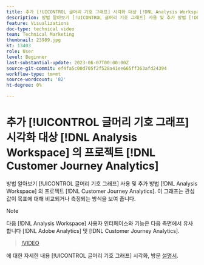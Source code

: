```yaml
---
title: 추가 [!UICONTROL 글머리 기호 그래프] 시각화 대상 [!DNL Analysis Workspace] 프로젝트
description: 방법 알아보기 [!UICONTROL 글머리 기호 그래프] 사용 및 추가 방법 [!DNL Analysis Workspace] 의 프로젝트 [!DNL Customer Journey Analytics].
feature: Visualizations
doc-type: technical video
team: Technical Marketing
thumbnail: 23989.jpg
kt: 13403
role: User
level: Beginner
last-substantial-update: 2023-06-07T00:00:00Z
source-git-commit: ef4fa5c00d705f2f528a41ee665ff363afd24394
workflow-type: tm+mt
source-wordcount: '82'
ht-degree: 0%

---
```


# 추가 [!UICONTROL 글머리 기호 그래프] 시각화 대상 [!DNL Analysis Workspace] 의 프로젝트 [!DNL Customer Journey Analytics]

방법 알아보기 [!UICONTROL 글머리 기호 그래프] 사용 및 추가 방법 [!DNL Analysis Workspace] 의 프로젝트 [!DNL Customer Journey Analytics]. 이 그래프는 관심 값이 목표에 대해 비교되거나 측정되는 방식을 보여 줍니다.

>[!NOTE]
>
>다음 [!DNL Analysis Workspace] 사용자 인터페이스와 기능은 다음 측면에서 유사합니다 [!DNL Adobe Analytics] 및 [!DNL Customer Journey Analytics].

>[!VIDEO](https://video.tv.adobe.com/v/23989/?quality=12&learn=on)

에 대한 자세한 내용 [!UICONTROL 글머리 기호 그래프] 시각화, 방문 [설명서](https://experienceleague.adobe.com/docs/analytics-platform/using/cja-workspace/visualizations/bullet-graph.html).
